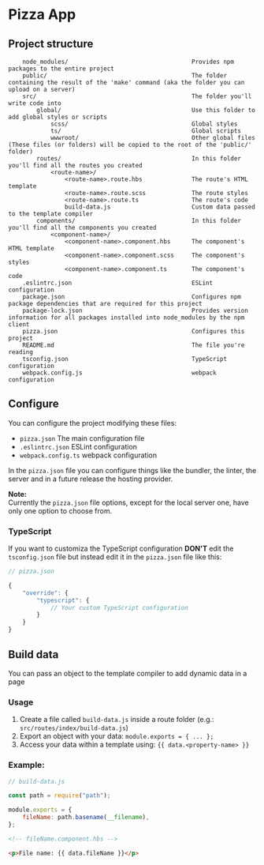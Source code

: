 # Pizza App

## Project structure

```
    node_modules/                                   Provides npm packages to the entire project
    public/                                         The folder containing the result of the 'make' command (aka the folder you can upload on a server)
    src/                                            The folder you'll write code into
        global/                                     Use this folder to add global styles or scripts
            scss/                                   Global styles
            ts/                                     Global scripts
            wwwroot/                                Other global files (These files (or folders) will be copied to the root of the 'public/' folder)
        routes/                                     In this folder you'll find all the routes you created
            <route-name>/
                <route-name>.route.hbs              The route's HTML template
                <route-name>.route.scss             The route styles
                <route-name>.route.ts               The route's code
                build-data.js                       Custom data passed to the template compiler
        components/                                 In this folder you'll find all the components you created
            <component-name>/
                <component-name>.component.hbs      The component's HTML template
                <component-name>.component.scss     The component's styles
                <component-name>.component.ts       The component's code
    .eslintrc.json                                  ESLint configuration
    package.json                                    Configures npm package dependencies that are required for this project
    package-lock.json                               Provides version information for all packages installed into node_modules by the npm client
    pizza.json                                      Configures this project
    README.md                                       The file you're reading
    tsconfig.json                                   TypeScript configuration
    webpack.config.js                               webpack configuration
```

## Configure

You can configure the project modifying these files:
 - `pizza.json` The main configuration file
 - `.eslintrc.json` ESLint configuration
 - `webpack.config.ts` webpack configuration

In the `pizza.json` file you can configure things like the bundler, the linter, the server and in a future release the hosting provider.

**Note:**  
Currently the `pizza.json` file options, except for the local server one, have only one option to choose from.

### TypeScript

If you want to customiza the TypeScript configuration **DON'T** edit the `tsconfig.json` file but instead edit it in the `pizza.json` file like this:

```javascript
// pizza.json

{
    "override": {
        "typescript": {
            // Your custom TypeScript configuration
        }
    }
}
```

## Build data

You can pass an object to the template compiler to add dynamic data in a page

### Usage

1. Create a file called `build-data.js` inside a route folder (e.g.: `src/routes/index/build-data.js`)
2. Export an object with your data: `module.exports = { ... };`
3. Access your data within a template using: `{{ data.<property-name> }}`

### Example:

```javascript
// build-data.js

const path = require("path");

module.exports = {
    fileName: path.basename(__filename),
};
```

```html
<!-- fileName.component.hbs -->

<p>File name: {{ data.fileName }}</p>
```